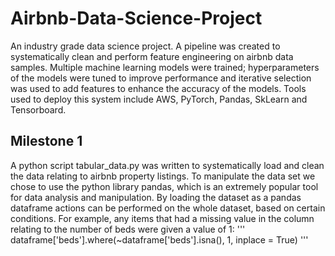 # Airbnb-Data-Science-Project
An industry grade data science project. A pipeline was created to systematically clean and perform feature engineering on airbnb data samples. Multiple machine learning models were trained; hyperparameters of the models were tuned to improve performance and iterative selection was used to add features to enhance the accuracy of the models. Tools used to deploy this system include AWS, PyTorch, Pandas, SkLearn and Tensorboard.

## Milestone 1
A python script tabular_data.py was written to systematically load and clean the data relating to airbnb property listings. To manipulate the data set we chose to use the python library pandas, which is an extremely popular tool for data analysis and manipulation. By loading the dataset as a pandas dataframe actions can be performed on the whole dataset, based on certain conditions. For example, any items that had a missing value in the column relating to the number of beds were given a value of 1:
'''
  dataframe['beds'].where(~dataframe['beds'].isna(), 1, inplace = True)
'''

